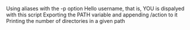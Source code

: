 Using aliases with the -p option
Hello username, that is, YOU is dispalyed with this script
Exporting the PATH variable and appending /action to it
Printing the number of directories in a given path
